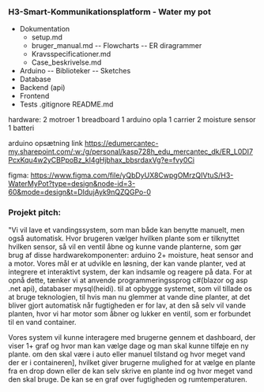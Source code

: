 ### H3-Smart-Kommunikationsplatform - Water my pot

- Dokumentation
	- setup.md
	- bruger_manual.md
	-- Flowcharts
	-- ER diragrammer
	- Kravsspecificationer.md
	- Case_beskrivelse.md
- Arduino
	-- Biblioteker
	-- Sketches
- Database
- Backend (api)
- Frontend
- Tests
.gitignore
README.md

hardware:
2 motroer 
1 breadboard
1 arduino opla
1 carrier 
2 moisture sensor 
1 batteri

arduino opsætning link
https://edumercantec-my.sharepoint.com/:w:/g/personal/kasp728h_edu_mercantec_dk/ER_L0DI7PcxKqu4w2yCBPpoBz_kl4gHjbhax_bbsrdaxVg?e=fvy0Ci

figma:
https://www.figma.com/file/yQbDyUX8CwpgOMrzQIVtuS/H3-WaterMyPot?type=design&node-id=3-60&mode=design&t=DIdujAyk9nQZQGPo-0
### Projekt pitch:

"Vi vil lave et vandingssystem, som man både kan benytte manuelt, men også automatisk. Hvor brugeren vælger hvilken plante som er tilknyttet hvilken sensor, så vil en ventil åbne og kunne vande planterne, som gør brug af disse hardwarekomponenter: arduino 2+ moisture, heat sensor and a motor. Vores mål er at udvikle en løsning, der kan vande planter, ved at integrere et interaktivt system, der kan indsamle og reagere på data. For at opnå dette, tænker vi at anvende  programmeringssprog c#(blazor og asp .net api), databaser mysql(heidi). til at opbygge systemet, som vil tillade os at bruge teknologien, til hvis man nu glemmer at vande dine planter, at det bliver gjort automatisk når fugtigheden er for lav, at den så selv vil vande planten, hvor vi har motor som åbner og lukker en ventil, som er forbundet til en vand container.

Vores system vil kunne interagere med brugerne gennem et dashboard, der viser 1+ graf og hvor man kan vælge dage og man skal kunne tilføje en ny plante. om den skal være i auto eller manuel tilstand og hvor meget vand der er i containeren], hvilket giver brugerne mulighed for at  vælge en plante fra en drop down eller de kan selv skrive en plante ind og hvor meget vand den skal bruge. De kan se en graf over fugtigheden og rumtemperaturen.

